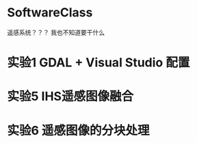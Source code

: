 # SoftwareClass
遥感系统？？？
我也不知道要干什么

# 实验1 GDAL + Visual Studio 配置
#
#
#
# 实验5 IHS遥感图像融合
# 实验6 遥感图像的分块处理
